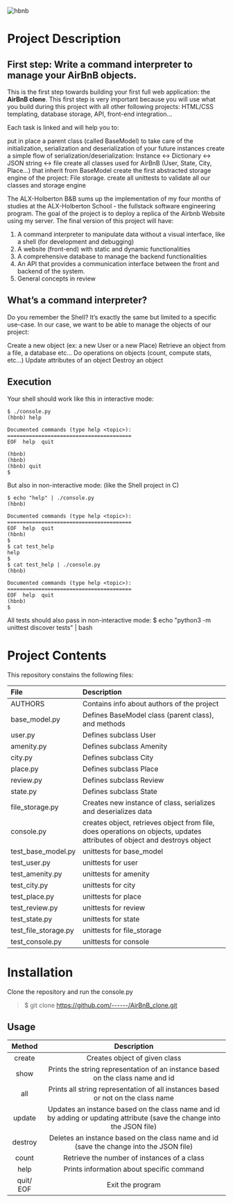![hbnb](https://user-images.githubusercontent.com/88311316/151070609-19608294-829e-408b-b2b3-5d1f2873f1e3.png "hbnb")

# Project Description
**First step: Write a command interpreter to manage your AirBnB objects.**
---
This is the first step towards building your first full web application: the **AirBnB clone**. This first step is very important because you will use what you build during this project with all other following projects: HTML/CSS templating, database storage, API, front-end integration…

Each task is linked and will help you to:

put in place a parent class (called BaseModel) to take care of the initialization, serialization and deserialization of your future instances
create a simple flow of serialization/deserialization: Instance <-> Dictionary <-> JSON string <-> file
create all classes used for AirBnB (User, State, City, Place…) that inherit from BaseModel
create the first abstracted storage engine of the project: File storage.
create all unittests to validate all our classes and storage engine

The ALX-Holberton B&B sums up the implementation of my four months of studies at the ALX-Holberton School - the fullstack software engineering program. The goal of the project is to deploy a replica of the Airbnb Website using my server. The final version of this project will have:
1. A command interpreter to manipulate data without a visual interface, like a shell (for development and debugging)
1. A website (front-end) with static and dynamic functionalities
1. A comprehensive database to manage the backend functionalities
1. An API that provides a communication interface between the front and backend of the system.
1. General concepts in review

## What’s a command interpreter?
Do you remember the Shell? It’s exactly the same but limited to a specific use-case. In our case, we want to be able to manage the objects of our project:

Create a new object (ex: a new User or a new Place)
Retrieve an object from a file, a database etc…
Do operations on objects (count, compute stats, etc…)
Update attributes of an object
Destroy an object

## Execution
Your shell should work like this in interactive mode:
```shell
$ ./console.py
(hbnb) help

Documented commands (type help <topic>):
========================================
EOF  help  quit

(hbnb)
(hbnb)
(hbnb) quit
$
```
But also in non-interactive mode: (like the Shell project in C)

```shell
$ echo "help" | ./console.py
(hbnb)

Documented commands (type help <topic>):
========================================
EOF  help  quit
(hbnb)
$
$ cat test_help
help
$
$ cat test_help | ./console.py
(hbnb)

Documented commands (type help <topic>):
========================================
EOF  help  quit
(hbnb)
$
```
All tests should also pass in non-interactive mode: $ echo "python3 -m unittest discover tests" | bash

# Project Contents
This repository constains the following files:

|File|	Description|
|:---|:------------|
|AUTHORS|	Contains info about authors of the project|
|base_model.py|	Defines BaseModel class (parent class), and methods|
|user.py|	Defines subclass User|
|amenity.py|	Defines subclass Amenity|
|city.py|	Defines subclass City|
|place.py|	Defines subclass Place|
|review.py|	Defines subclass Review|
|state.py|	Defines subclass State|
|file_storage.py|	Creates new instance of class, serializes and deserializes data|
|console.py|	creates object, retrieves object from file, does operations on objects, updates attributes of object and destroys object|
|test_base_model.py|	unittests for base_model|
|test_user.py|	unittests for user|
|test_amenity.py| unittests for amenity|
|test_city.py|	unittests for city|
|test_place.py|	unittests for place|
|test_review.py|	unittests for review|
|test_state.py|	unittests for state|
|test_file_storage.py|	unittests for file_storage|
|test_console.py|	unittests for console|

# Installation 
Clone the repository and run the console.py

> $ git clone https://github.com/------/AirBnB_clone.git
## Usage 
|Method|	Description|
|:-----:|:------------------:|
|create|	Creates object of given class|
|show|	Prints the string representation of an instance based on the class name and id|
|all|	Prints all string representation of all instances based or not on the class name|
|update|	Updates an instance based on the class name and id by adding or updating attribute (save the change into the JSON file)|
|destroy|	Deletes an instance based on the class name and id (save the change into the JSON file)|
|count|	Retrieve the number of instances of a class|
|help|	Prints information about specific command|
|quit/ EOF|	Exit the program|
